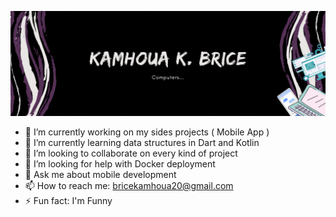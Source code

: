 ![Cover](https://github.com/bricekk/bricekk/blob/main/banner.gif)

- 🔭 I’m currently working on my sides projects ( Mobile App )
- 🌱 I’m currently learning data structures in Dart and Kotlin
- 👯 I’m looking to collaborate on every kind of project
- 🤔 I’m looking for help with Docker deployment
- 💬 Ask me about mobile development
- 📫 How to reach me: bricekamhoua20@gmail.com
- ⚡ Fun fact: I'm Funny
 
